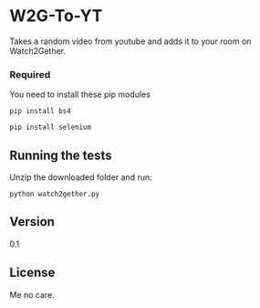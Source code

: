 # W2G-To-YT
Takes a random video from youtube and adds it to your room on Watch2Gether.

### Required

You need to install these pip modules

```
pip install bs4
```

```
pip install selenium
```

## Running the tests

Unzip the downloaded folder and run:
```
python watch2gether.py
```

## Version
0.1

## License

Me no care.
